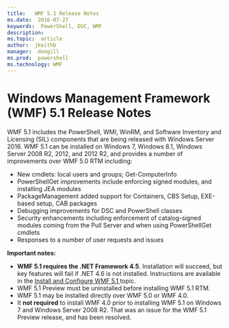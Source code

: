 ```yaml
---
title:   WMF 5.1 Release Notes 
ms.date:  2016-07-27
keywords:  PowerShell, DSC, WMF
description:  
ms.topic:  article
author:  jkeithb
manager:  dongill
ms.prod:  powershell
ms.technology: WMF
---
```


# Windows Management Framework (WMF) 5.1 Release Notes #

WMF 5.1 includes the PowerShell, WMI, WinRM, and Software Inventory and Licensing (SIL) components that are being released with Windows Server 2016. 
WMF 5.1 can be installed on Windows 7, Windows 8.1, Windows Server 2008 R2, 2012, and 2012 R2, and provides a number of improvements over WMF 5.0 RTM including:

- New cmdlets: local users and groups; Get-ComputerInfo
- PowerShellGet improvements include enforcing signed modules, and installing JEA modules
- PackageManagement added support for Containers, CBS Setup, EXE-based setup, CAB packages
- Debugging improvements for DSC and PowerShell classes
- Security enhancements including enforcement of catalog-signed modules coming from the Pull Server and when using PowerShellGet cmdlets
- Responses to a number of user requests and issues

**Important notes:**

- **WMF 5.1 requires the .NET Framework 4.5**. Installation will succeed, but key features will fail if .NET 4.6 is not installed. Instructions are available in the [Install and Configure WMF 5.1 ](https://msdn.microsoft.com/en-us/powershell/wmf/5.1/install-configure) topic. 
- WMF 5.1 Preview must be uninstalled before installing WMF 5.1 RTM.
- WMF 5.1 may be installed directly over WMF 5.0 or WMF 4.0.
- It __not required__ to install WMF 4.0 prior to installing WMF 5.1 on Windows 7 and Windows Server 2008 R2. That was an issue for the WMF 5.1 Preview release, and has been resolved.  


